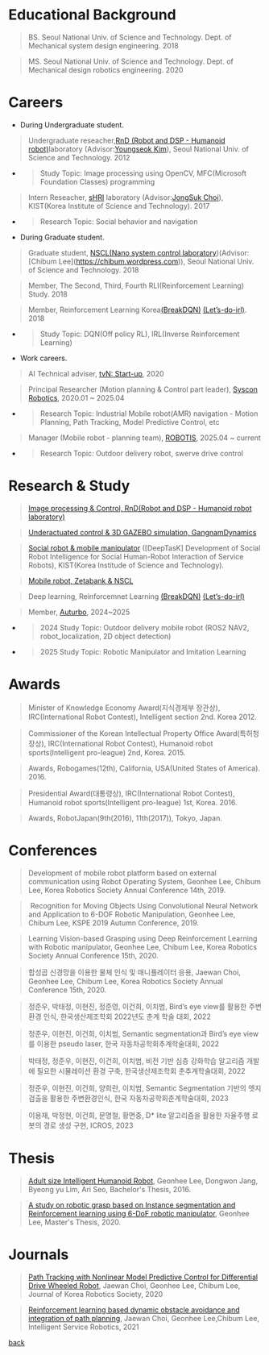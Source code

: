 
# Educational Background 
>  BS. Seoul National Univ. of Science and Technology.  Dept. of Mechanical system design engineering. 2018 

>  MS. Seoul National Univ. of Science and Technology.  Dept. of Mechanical design robotics engineering. 2020




# Careers

-  During Undergraduate student.
  
>  Undergraduate reseacher,[RnD (Robot and DSP - Humanoid robot)](./rnd.html)laboratory (Advisor:[Youngseok Kim](
http://msd.seoultech.ac.kr/department/prof/machinery/?togo=list&menu=4511&profidx=02095)), Seoul National Univ. of Science and Technology. 2012
  - > Study Topic: Image processing using OpenCV, MFC(Microsoft Foundation Classes) programming 

>  Intern Reseacher, [sHRI](https://shri-lab-kist.github.io/) laboratory (Advisor:[JongSuk Choi](http://www.robot-intelligence.kr/index.php/JongSuk_Choi)), KIST(Korea Institute of Science and Technology). 2017
  - > Research Topic: Social behavior and navigation

-  During Graduate student.

>  Graduate student, [NSCL(Nano system control laboratory]([https://nscl.github.io/NSCL-Master/](https://slime-antelope-19b.notion.site/Nano-Systems-Control-lab-649a99f341af49468260bdbaaf0e4636)))(Advisor:[Chibum Lee](https://chibum.wordpress.com)), Seoul National Univ. of Science and Technology. 2018

>  Member, The Second, Third, Fourth RLI(Reinforcement Learning) Study. 2018 

>  Member, Reinforcement Learning Korea[(BreakDQN)](https://github.com/reinforcement-learning-kr/break_dqn) [(Let’s-do-irl)](https://github.com/reinforcement-learning-kr/lets-do-irl). 2018  
  - > Study Topic: DQN(Off policy RL), IRL(Inverse Reinforcement Learning) 

- Work careers.

> AI Technical adviser, [tvN: Start-up](http://program.tving.com/tvn/startup), 2020

> Principal Researcher (Motion planning & Control part leader), [Syscon Robotics](http://sysconrobotics.com/), 2020.01 ~ 2025.04
  - > Research Topic: Industrial Mobile robot(AMR) navigation  - Motion Planning, Path Tracking, Model Predictive Control, etc

> Manager (Mobile robot - planning team), [ROBOTIS](https://www.robotis.com/), 2025.04 ~ current
  -  > Research Topic: Outdoor delivery robot, swerve drive control



 
 
# Research & Study
>  [Image processing & Control, RnD(Robot and DSP - Humanoid robot laboratory)](./experience/experience_vision.html)   

>  [Underactuated control & 3D GAZEBO simulation, GangnamDynamics](./experience/experience_gangnam.html)

>  [Social robot & mobile manipulator](./experience/experience_kist.html) ([DeepTasK] Development of Social Robot Intelligence for Social Human-Robot Interaction of Service Robots), KIST(Korea Institude of Science and Technology). 

>  [Mobile robot, Zetabank & NSCL](./experience/experience_mobile.html)

>  Deep learning, Reinforcemnet Learning [(BreakDQN)](https://github.com/reinforcement-learning-kr/break_dqn) [(Let’s-do-irl)](https://github.com/reinforcement-learning-kr/lets-do-irl)

> Member, [Auturbo](https://github.com/AuTURBO), 2024~2025
  - > 2024 Study Topic: Outdoor delivery mobile robot (ROS2 NAV2, robot_localization, 2D object detection)
  - > 2025 Study Topic: Robotic Manipulator and Imitation Learning
 

# Awards
>  Minister of Knowledge Economy Award(지식경제부 장관상), IRC(International Robot Contest), Intelligent section 2nd. Korea 2012.

>  Commissioner of the Korean Intellectual Property Office Award(특허청장상), IRC(International Robot Contest), Humanoid robot sports(Intelligent pro-league) 2nd, Korea. 2015.

>  Awards, Robogames(12th), California, USA(United States of America). 2016.

>  Presidential Award(대통령상), IRC(International Robot Contest), Humanoid robot sports(Intelligent pro-league) 1st, Korea. 2016.

>  Awards, RobotJapan(9th(2016), 11th(2017)), Tokyo, Japan.



# Conferences
>  Development of mobile robot platform based on external communication using Robot Operating System, Geonhee Lee, Chibum Lee, Korea Robotics Society Annual Conference 14th, 2019.

>   Recognition for Moving Objects Using Convolutional Neural Network and Application to 6-DOF Robotic Manipulation, Geonhee Lee, Chibum Lee, KSPE 2019 Autumn Conference, 2019.

> Learning Vision-based Grasping using Deep Reinforcement Learning with Robotic manipulator, Geonhee Lee, Chibum Lee, Korea Robotics Society Annual Conference 15th, 2020.

> 합성곱 신경망을 이용한 물체 인식 및 매니퓰레이터 응용, Jaewan Choi, Geonhee Lee, Chibum Lee, Korea Robotics Society Annual Conference 15th, 2020.

> 정준우, 박태정, 이현진, 정준영, 이건희, 이치범, Bird’s eye view를 활용한 주변 환경 인식, 한국생산제조학회 2022년도 춘계 학술 대회, 2022
 
> 정준우, 이현진, 이건희, 이치범, Semantic segmentation과 Bird’s eye view를 이용한 pseudo laser, 한국 자동차공학회추계학술대회, 2022
 
> 박태정, 정준우, 이현진, 이건희, 이치범, 비전 기반 심층 강화학습 알고리즘 개발에 필요한 시뮬레이션 환경 구축, 한국생산제조학회 춘추계학술대회, 2022

> 정준우, 이현진, 이건희, 양희란, 이치범, Semantic Segmentation 기반의 엣지 검출을 활용한 주변환경인식, 한국 자동차공학회춘계학술대회, 2023

> 이용재, 박정현, 이건희, 문명철, 황면중, D* lite 알고리즘을 활용한 자율주행 로봇의 경로 생성 구현, ICROS, 2023


# Thesis

>  [Adult size Intelligent Humanoid Robot](https://s3.us-west-2.amazonaws.com/secure.notion-static.com/30266892-f7b8-4637-9a26-3a915b24e17b/2016_.pdf?X-Amz-Algorithm=AWS4-HMAC-SHA256&X-Amz-Credential=AKIAT73L2G45O3KS52Y5%2F20210620%2Fus-west-2%2Fs3%2Faws4_request&X-Amz-Date=20210620T072544Z&X-Amz-Expires=86400&X-Amz-Signature=3fadceb32ba99f09d33af5c341e2e6b162dda2f59c72ee2788425ea3ee30ba07&X-Amz-SignedHeaders=host&response-content-disposition=filename%20%3D%222016_.pdf%22), Geonhee Lee, Dongwon Jang, Byeong yu Lim, Ari Seo, Bachelor's Thesis, 2016.

>  [A study on robotic grasp based on Instance segmentation and Reinforcement learning using 6-DoF robotic manipulator](https://library.seoultech.ac.kr/#/eds/detail?an=edsker.000004796858&dbId=edsker), Geonhee Lee, Master's Thesis, 2020.


# Journals
> [Path Tracking with Nonlinear Model Predictive Control for Differential Drive Wheeled Robot](https://www.dbpia.co.kr/Journal/articleDetail?nodeId=NODE10475067), Jaewan Choi, Geonhee Lee, Chibum Lee, Journal of Korea Robotics Society, 2020

> [Reinforcement learning based dynamic obstacle avoidance and integration of path planning](https://link.springer.com/article/10.1007/s11370-021-00387-2),  Jaewan Choi, Geonhee Lee,Chibum Lee, Intelligent Service Robotics, 2021


[back](./)
